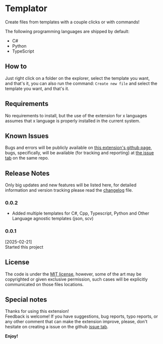 # Templator

Create files from templates with a couple clicks or with commands!

<!-- TODO: Add Gifts -->

The following programming languages are shipped by default:

- C#
- Python
- TypeScript

## How to

Just right click on a folder on the explorer, select the template you want, and that's it, you can also run the command: `Create new file` and select the template you want, and that's it.

## Requirements

No requirements to install, but the use of the extension for x languages assumes that x language is properly installed in the current system.

<!-- ## You can create your own templates

Simply add as many languages as you want
 -->

## Known Issues

Bugs and errors will be publicly available on [this extension's github page](https://github.com/faultyblaster/Templator), bugs, specifically, will be available (for tracking and reporting) at [the issue tab](https://github.com/faultyblaster/Templator/issues) on the same repo.

## Release Notes

Only big updates and new features will be listed here, for detailed information and version tracking please read the [changelog](/CHANGELOG.md) file.

### 0.0.2

- Added multiple templates for C#, Cpp, Typescript, Python and Other Language agnostic templates (json, scv)

### 0.0.1

[2025-02-21]  
Started this project

## License

The code is under the [MIT license](/LICENSE), however, some of the art may be copyrighted or given exclusive permission, such cases will be explicitly communicated on those files locations.

## Special notes

Thanks for using this extension!  
Feedback is welcome! If you have suggestions, bug reports, typo reports, or any other comment that can make the extension improve, please, don't hesitate on creating a issue on the github [issue tab](https://github.com/faultyblaster/Templator/issues).

**Enjoy!**
